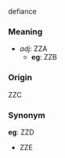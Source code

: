 defiance
### Meaning
+ _adj_: ZZA
	+ __eg__: ZZB

### Origin

ZZC

### Synonym

__eg__: ZZD

+ ZZE


